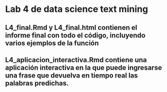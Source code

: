 # Lab 4 de data science text mining

## L4_final.Rmd y L4_final.html contienen el informe final con todo el código, incluyendo varios ejemplos de la función

## L4_aplicacion_interactiva.Rmd contiene una aplicación interactiva en la que puede ingresarse una frase que devuelva en tiempo real las palabras predichas.
